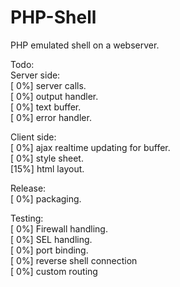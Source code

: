 # PHP-Shell
PHP emulated shell on a webserver.

Todo:<br />
Server side: <br />
[ 0%] server calls. <br />
[ 0%] output handler. <br />
[ 0%] text buffer. <br />
[ 0%] error handler. <br />

Client side: <br />
[ 0%] ajax realtime updating for buffer. <br />
[ 0%] style sheet. <br />
[15%] html layout. <br />

Release:<br />
[ 0%] packaging. <br />

Testing: <br />
[ 0%] Firewall handling. <br />
[ 0%] SEL handling. <br />
[ 0%] port binding. <br />
[ 0%] reverse shell connection <br />
[ 0%] custom routing <br />
